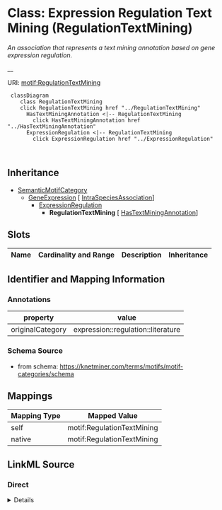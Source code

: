 

# Class: Expression Regulation Text Mining (RegulationTextMining) 


_An association that represents a text mining annotation based on gene expression regulation._

__





URI: [motif:RegulationTextMining](https://knetminer.com/terms/motifs/motif-categories/RegulationTextMining)






```mermaid
 classDiagram
    class RegulationTextMining
    click RegulationTextMining href "../RegulationTextMining"
      HasTextMiningAnnotation <|-- RegulationTextMining
        click HasTextMiningAnnotation href "../HasTextMiningAnnotation"
      ExpressionRegulation <|-- RegulationTextMining
        click ExpressionRegulation href "../ExpressionRegulation"
      
      
```





## Inheritance
* [SemanticMotifCategory](SemanticMotifCategory.md)
    * [GeneExpression](GeneExpression.md) [ [IntraSpeciesAssociation](IntraSpeciesAssociation.md)]
        * [ExpressionRegulation](ExpressionRegulation.md)
            * **RegulationTextMining** [ [HasTextMiningAnnotation](HasTextMiningAnnotation.md)]



## Slots

| Name | Cardinality and Range | Description | Inheritance |
| ---  | --- | --- | --- |









## Identifier and Mapping Information





### Annotations

| property | value |
| --- | --- |
| originalCategory | expression::regulation::literature |




### Schema Source


* from schema: https://knetminer.com/terms/motifs/motif-categories/schema




## Mappings

| Mapping Type | Mapped Value |
| ---  | ---  |
| self | motif:RegulationTextMining |
| native | motif:RegulationTextMining |







## LinkML Source

<!-- TODO: investigate https://stackoverflow.com/questions/37606292/how-to-create-tabbed-code-blocks-in-mkdocs-or-sphinx -->

### Direct

<details>
```yaml
name: RegulationTextMining
annotations:
  originalCategory:
    tag: originalCategory
    value: expression::regulation::literature
description: 'An association that represents a text mining annotation based on gene
  expression regulation.

  '
title: Expression Regulation Text Mining
notes:
- 'original category no: 2.5'
from_schema: https://knetminer.com/terms/motifs/motif-categories/schema
is_a: ExpressionRegulation
mixins:
- HasTextMiningAnnotation

```
</details>

### Induced

<details>
```yaml
name: RegulationTextMining
annotations:
  originalCategory:
    tag: originalCategory
    value: expression::regulation::literature
description: 'An association that represents a text mining annotation based on gene
  expression regulation.

  '
title: Expression Regulation Text Mining
notes:
- 'original category no: 2.5'
from_schema: https://knetminer.com/terms/motifs/motif-categories/schema
is_a: ExpressionRegulation
mixins:
- HasTextMiningAnnotation

```
</details>